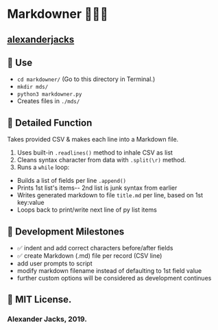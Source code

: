 # Markdowner 🔪🔠🐍
## [alexanderjacks](https://github.com/alexanderjacks)

## 🛵 Use
- ```cd markdowner/``` (Go to this directory in Terminal.)
- ```mkdir mds/```
- ```python3 markdowner.py```
- Creates files in ```./mds/```

## 🔬 Detailed Function
Takes provided CSV & makes each line into a Markdown file.
1. Uses built-in ```.readlines()``` method to inhale CSV as list
2. Cleans syntax character from data with ```.split(\r)``` method.
3. Runs a ```while``` loop: 
* Builds a list of fields per line  ```.append()```
* Prints 1st list's items-- 2nd list is junk syntax from earlier
* Writes generated markdown to file ```title.md``` per line, based on 1st key:value
* Loops back to print/write next line of py list items

## 🚩 Development Milestones
 - ✅ indent and add correct characters before/after fields
 - ✅ create Markdown (.md) file per record (CSV line)
 - add user prompts to script
 - modify markdown filename instead of defaulting to 1st field value
 - further custom options will be considered as development continues

## 📝 MIT License.
### Alexander Jacks, 2019.
